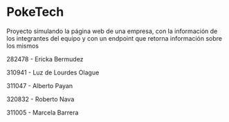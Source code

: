 # PokeTech

Proyecto simulando la página web de una empresa, con la información de los integrantes del equipo y con un endpoint que retorna información sobre los mismos

282478 - Ericka Bermudez

310941 - Luz de Lourdes Olague

311047 - Alberto Payan

320832 - Roberto Nava

311005 - Marcela Barrera

